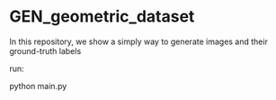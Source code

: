 # GEN_geometric_dataset

In this repository, we show a simply way to generate images and their ground-truth labels 

run:

python main.py

